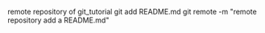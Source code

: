 remote repository of git_tutorial
git add README.md
git remote -m "remote repository add a README.md"
